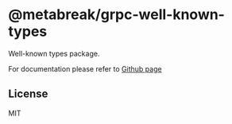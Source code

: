# @metabreak/grpc-well-known-types

Well-known types package.

For documentation please refer to [Github page](https://github.com/metabreak/grpc-lib)

## License

MIT
